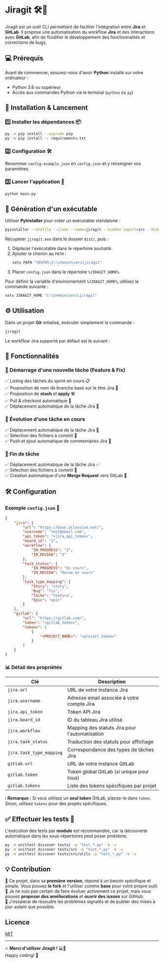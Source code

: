 # Jiragit 🛠️🚀

Jiragit est un outil CLI permettant de faciliter l'intégration entre **Jira** et **GitLab**.
Il propose une automatisation du workflow **Jira** et des interactions avec **GitLab**, afin de fluidifier le développement des fonctionnalités et corrections de bugs.
## 💻 Prérequis

Avant de commencer, assurez-vous d'avoir **Python** installé sur votre ordinateur :
- Python 3.6 ou supérieur
- Accès aux commandes Python via le terminal (`python` ou `py`)

## 📌 Installation & Lancement

### 1️⃣ Installer les dépendances 📦
```sh
py -m pip install --upgrade pip
py -m pip install -r requirements.txt
```

### 2️⃣ Configuration 🛠️
Renommer `config-example.json` en `config.json` et y renseigner vos paramètres.

### 3️⃣ Lancer l'application 🚀
```sh
python main.py
```

## 🔧 Génération d'un exécutable

Utiliser **PyInstaller** pour créer un exécutable standalone :
```sh
pyinstaller --onefile --clean --name=jiragit --hidden-import=src --hidden-import=utils main.py
```
Récupérer `jiragit.exe` dans le dossier `dist/`, puis :
1. Déplacer l'exécutable dans le répertoire souhaité.
2. Ajouter le chemin au `PATH` :
   ```sh
   setx PATH "%PATH%;C:\chemin\vers\jiragit"
   ```
3. Placer `config.json` dans le répertoire `%JIRAGIT_HOME%`.

Pour définir la variable d'environnement `%JIRAGIT_HOME%`, utilisez la commande suivante :
```sh
setx JIRAGIT_HOME "C:\chemin\vers\jiragit"
```

## ⚙️ Utilisation

Dans un projet **Git** initialisé, exécuter simplement la commande :
```sh
jiragit
```

Le workflow Jira supporté par défaut est le suivant :

## 🚀 Fonctionnalités

### 📌 **Démarrage d'une nouvelle tâche** (Feature & Fix)
✅ Listing des tâches du sprint en cours 📋  
✅ Proposition de nom de branche basé sur le titre Jira 🔀  
✅ Proposition de **stash** et **apply** 🛠️  
✅ Pull & checkout automatique 🔄  
✅ Déplacement automatique de la tâche Jira 📌  

### 🔄 **Évolution d'une tâche en cours**
✅ Déplacement automatique de la tâche Jira 📌  
✅ Sélection des fichiers à commit 📂  
✅ Push et ajout automatique de commentaires Jira 🚀  

### 🎯 **Fin de tâche**
✅ Déplacement automatique de la tâche Jira ✅  
✅ Sélection des fichiers à commit 📂  
✅ Création automatique d'une **Merge Request** vers GitLab 🚀  

## 🛠️ Configuration

### Exemple `config.json` 📝
```json
{
    "jira": {
        "url": "https://base.atlassian.net/",
        "username": "test@email.com",
        "api_token": "<jira_api_token>",
        "board_id": "1",
        "workflow": {
            "IN_PROGRESS": "2",
            "IN_REVIEW": "3"
        },
        "task_status": {
            "IN_PROGRESS": "En cours",
            "IN_REVIEW": "Revue en cours"
        },
        "task_type_mapping": {
            "Story": "story",
            "Bug": "fix",
            "Tâche": "feature",
            "Epic": "epic"
        }
    },
    "gitlab": {
        "url": "https://gitlab.com/",
        "token": "<gitlab_token>",
        "tokens": [
            {
                "<PROJECT_NAME>": "<project_token>"
            }
        ]
    }
}
```

### 📊 Détail des propriétés

| Clé                     | Description                                      |
|-------------------------|--------------------------------------------------|
| `jira.url`              | URL de votre instance Jira                      |
| `jira.username`         | Adresse email associée à votre compte Jira      |
| `jira.api_token`        | Token API Jira                                  |
| `jira.board_id`         | ID du tableau Jira utilisé                      |
| `jira.workflow`         | Mapping des statuts Jira pour l'automatisation  |
| `jira.task_status`      | Traduction des statuts pour affichage           |
| `jira.task_type_mapping`| Correspondance des types de tâches Jira         |
| `gitlab.url`            | URL de votre instance GitLab                    |
| `gitlab.token`          | Token global GitLab (si unique pour tous)       |
| `gitlab.tokens`         | Liste des tokens spécifiques par projet         |

ℹ️ **Remarque :** Si vous utilisez un **seul token** GitLab, placez-le dans `token`. Sinon, utilisez `tokens` pour des projets spécifiques.

## ✅ Effectuer les tests 🧪

L'exécution des tests par **module** est recommandée, car la découverte automatique dans les sous-répertoires peut poser problème.

```sh
py -m unittest discover tests/ -p "test_*.py" -b -v
py -m unittest discover tests/src -p "test_*.py" -b -v
py -m unittest discover tests/src/utils -p "test_*.py" -b -v
```

## 💡 Contribution

🚀 Ce projet, dans sa **première version**, répond à un besoin spécifique et simple. Vous pouvez **le fork** et l'utiliser comme **base** pour votre propre outil.  
📢 Je ne suis pas certain de faire évoluer activement ce projet, mais vous pouvez **proposer des améliorations** et **ouvrir des issues** sur GitHub.  
🤝 J'essaierai de résoudre les problèmes signalés et de publier des mises à jour autant que possible.

## Licence

[MIT](https://choosealicense.com/licenses/mit/)

---

🔥 **Merci d'utiliser Jiragit !** 💻🐙  
Happy coding! 🎉